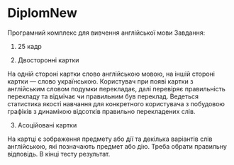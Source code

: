 DiplomNew
=========

Програмний комплекс для вивчення англійської мови
Завдання: 

1) 25 кадр

2) Двосторонні картки

На одній стороні картки слово англійською мовою, на іншій стороні картки — слово українською. 
Користувач при появі картки з англійським словом подумки перекладає, далі перевіряє правильність 
перекладу та відмічає чи правильним був переклад. Ведеться статистика якості навчання для конкретного 
користувача з побудовою графіків з динамікою відсотків правильно перекладених слів.

3) Асоційовані картки

На картці є зображення предмету або дії та декілька варіантів слів англійською, які позначають предмет або дію. 
Треба обрати правильну відповідь. В кінці тесту результат.
